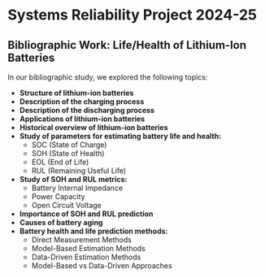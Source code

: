 # Systems Reliability Project 2024-25

## Bibliographic Work: Life/Health of Lithium-Ion Batteries  

In our bibliographic study, we explored the following topics:  

- **Structure of lithium-ion batteries**  
- **Description of the charging process**  
- **Description of the discharging process**  
- **Applications of lithium-ion batteries**  
- **Historical overview of lithium-ion batteries**  
- **Study of parameters for estimating battery life and health:**  
  - SOC (State of Charge)  
  - SOH (State of Health)  
  - EOL (End of Life)  
  - RUL (Remaining Useful Life)  
- **Study of SOH and RUL metrics:**  
  - Battery Internal Impedance  
  - Power Capacity  
  - Open Circuit Voltage  
- **Importance of SOH and RUL prediction**  
- **Causes of battery aging**  
- **Battery health and life prediction methods:**
  - Direct Measurement Methods
  - Model-Based Estimation Methods
  - Data-Driven Estimation Methods
  - Model-Based vs Data-Driven Approaches  

